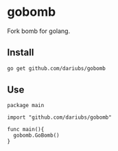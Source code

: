 gobomb
======

Fork bomb for golang.

Install
-------

```sh
go get github.com/dariubs/gobomb
```

Use
---
```golang
package main

import "github.com/dariubs/gobomb"

func main(){
  gobomb.GoBomb()
}
```
